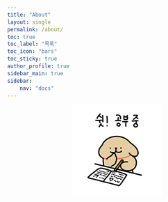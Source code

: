 ```yaml
---
title: "About"
layout: single
permalink: /about/
toc: true
toc_label: "목록"
toc_icon: "bars"
toc_sticky: true
author_profile: true
sidebar_main: true
sidebar:
    nav: "docs"
---
```


<center><img src="/assets/images/avatar.png"></center>